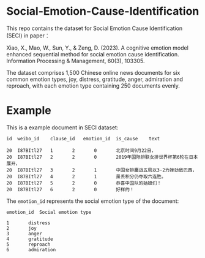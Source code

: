 # Social-Emotion-Cause-Identification
This repo contains the dataset for Social Emotion Cause Identification (SECI) in paper：

Xiao, X., Mao, W., Sun, Y., & Zeng, D. (2023). A cognitive emotion model enhanced sequential method for social emotion cause identification. Information Processing & Management, 60(3), 103305.

The dataset comprises 1,500 Chinese online news documents for six common emotion types, joy, distress, gratitude, anger, admiration and reproach, with each emotion type containing 250 documents evenly.

# Example
This is a example document in SECI dataset: 
```
id	weibo_id	clause_id	emotion_id	is_cause	text

20	I87BItl27	1		2		0		北京时间9月22日，
20	I87BItl27	2		2		0		2019年国际排联女排世界杯第6轮在日本展开，
20	I87BItl27	3		2		1		中国女排鏖战五局以3-2力挫劲敌巴西，
20	I87BItl27	4		2		1		虽丢积分仍夺取六连胜。
20	I87BItl27	5		2		0		恭喜中国队的姑娘们！
20	I87BItl27	6		2		0		好样的！
```
The ```emotion_id``` represents the social emotion type of the document:
```
emotion_id	Social emotion type

1		distress
2		joy
3		anger
4		gratitude
5		reproach
6		admiration
